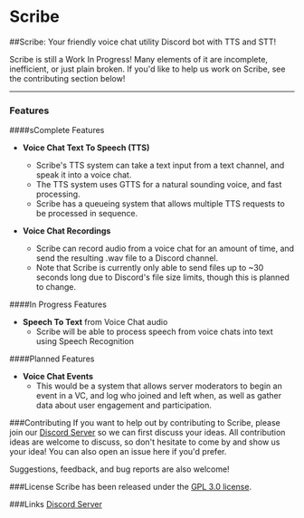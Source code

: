# Scribe 

##Scribe: Your friendly voice chat utility Discord bot with TTS and STT!

Scribe is still a Work In Progress! Many elements of it are incomplete, inefficient, or just plain broken.
If you'd like to help us work on Scribe, see the contributing section below!

---

### Features
####sComplete Features
- **Voice Chat Text To Speech (TTS)**
    * Scribe's TTS system can take a text input from a text channel, and speak it into a voice chat.
    * The TTS system uses GTTS for a natural sounding voice, and fast processing.
    * Scribe has a queueing system that allows multiple TTS requests to be processed in sequence.
    
  
- **Voice Chat Recordings**
    * Scribe can record audio from a voice chat for an amount of time, and send the resulting .wav file to a Discord 
    channel.
    * Note that Scribe is currently only able to send files up to ~30 seconds long due to Discord's file size limits, 
    though this is planned to change.
    
    
####In Progress Features
- **Speech To Text** from Voice Chat audio
    * Scribe will be able to process speech from voice chats into text using Speech Recognition

####Planned Features
- **Voice Chat Events**
    * This would be a system that allows server moderators to begin an event in a VC,
    and log who joined and left when, as well as gather data about user engagement and participation.

###Contributing
If you want to help out by contributing to Scribe, please join our [Discord Server](https://discord.gg/yq8qzhx) so we can first discuss your ideas.
All contribution ideas are welcome to discuss, so don't hesitate to come by and show us your idea! You can also open an issue here if you'd prefer.

Suggestions, feedback, and bug reports are also welcome!

###License
Scribe has been released under the [GPL 3.0 license](https://github.com/Youareyou64/Scribe/blob/master/LICENSE.md).

###Links
[Discord Server](https://discord.gg/yq8qzhx)
